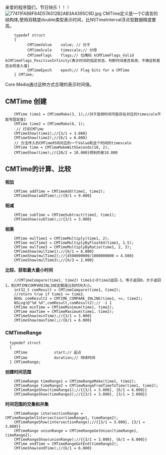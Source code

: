 亲爱的程序猿们，节日快乐！！！
![77411FA88F64D57A512B2AB3A4395C9D.jpg](http://upload-images.jianshu.io/upload_images/2420391-20eae498e3118739.jpg?imageMogr2/auto-orient/strip%7CimageView2/2/w/1240)
CMTime定义是一个C语言的结构体,使用双精度double类型表示时间，比NSTimeInterval浮点型数据精度要高。
```
    typedef struct
	{
 		  CMTimeValue    value; // 分子
		  CMTimeScale    timescale;// 分母
		  CMTimeFlags    flags;// 位掩码 kCMTimeFlags_Valid kCMTimeFlags_PositiveInfinity(表示时间的指定状态，判断时间是否有效、不确定和是否出现舍入值)
 		  CMTimeEpoch    epoch;// Flag bits for a CMTime
 	} CMTime;
```
Core Media通过这种方式合理的表示时间值。
## CMTime 创建
```
	CMTime time1 = CMTimeMake(3, 1);//对于音频时间可能存在对应的timescale不能写固定值1
	CMTime time2 = CMTimeMake(6, 1);
	 // 打印CMTime
	CMTimeShow(time1);//{3/1 = 3.000}
	CMTimeShow(time2);//{6/1 = 6.000}
    // 方法传入的CMTime时间对应的一个Value和这个时间的timescale
    CMTime time = CMTimeMakeWithSeconds(10, 2);
    CMTimeShow(time);//{20/2 = 10.000}得到的是10.000
```

 ## CMTime的计算、比较
**相加**
```
	CMTime addTime = CMTimeAdd(time1, time2);
	CMTimeShow(addTime);//{9/1 = 9.000}
```
**相减**
```
	CMTime subTime = CMTimeSubtract(time2, time1);
	CMTimeShow(subTime);//{3/1 = 3.000}
```
**相乘**
```
	CMTime mulTime1 = CMTimeMultiply(time1, 2);
	CMTime mulTime2 = CMTimeMultiplyByFloat64(time1, 1.5);
	CMTime mulTime3 = CMTimeMultiplyByRatio(time1, 2, 3);
	CMTimeShow(mulTime1);//{6/1 = 6.000}
	CMTimeShow(mulTime2);//{4500000000/1000000000 = 4.500}
	CMTimeShow(mulTime3);//{6/3 = 2.000}
```
**比较、获取最大最小时间**
```
	//CMTimeCompare(time1, time2) time1小于time2返回-1，等于返回0，大于返回1，和CMTIMECOMPAREINLINE宏都是比较时间大小。
	int32_t comResult = CMTimeCompare(time1, time2);
	//return true if time1 <= time2.
	BOOL comResult2 = CMTIME_COMPARE_INLINE(time1, <=, time2);
	NSLog(@"%d %d",comResult,comResult2);// -1 1
	CMTime minTime = CMTimeMinimum(time1, time2);
	CMTime maxTime = CMTimeMaximum(time1, time2);
	CMTimeShow(minTime);//{3/1 = 3.000}
	CMTimeShow(maxTime);//{6/1 = 6.000}	
```
### CMTimeRange
```
  typedef struct
  {
	CMTime            start;// 起点
	CMTime            duration;// 持续时间
  } CMTimeRange;
```
	
 **创建时间范围**
```
	CMTimeRange timeRange1 = CMTimeRangeMake(time1, time2);
	CMTimeRange timeRange2 = CMTimeRangeFromTimeToTime(time1, time2);
	CMTimeRangeShow(timeRange1);//{{3/1 = 3.000}, {6/1 = 6.000}}
	CMTimeRangeShow(timeRange2);//{{3/1 = 3.000}, {3/1 = 3.000}}
```
**时间范围的交集和并集**
```
	CMTimeRange intersectionRange = CMTimeRangeGetIntersection(timeRange1, timeRange2);
	CMTimeRangeShow(intersectionRange);//{{3/1 = 3.000}, {3/1 = 3.000}}
	CMTimeRange unionRange = CMTimeRangeGetUnion(timeRange1, timeRange2);
	CMTimeRangeShow(unionRange);//{{3/1 = 3.000}, {6/1 = 6.000}}
	CMTime endTime = CMTimeRangeGetEnd(timeRange2);
	CMTimeShow(endTime);//{6/1 = 6.000}
```

